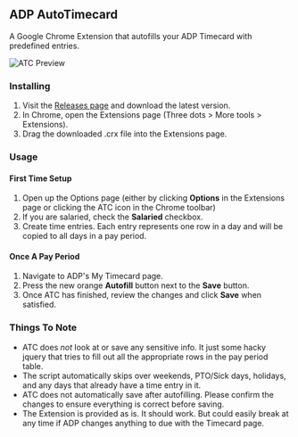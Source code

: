 ## ADP AutoTimecard

A Google Chrome Extension that autofills your ADP Timecard with predefined entries. 

![ATC Preview](https://i.imgur.com/igyD36u.gif)

### Installing
1) Visit the [Releases page](https://github.com/ebiggz/ADPAutoTimecard/releases) and download the latest version.
2) In Chrome, open the Extensions page (Three dots > More tools > Extensions).
3) Drag the downloaded .crx file into the Extensions page.

### Usage
#### First Time Setup
1) Open up the Options page (either by clicking **Options** in the Extensions page or clicking the ATC icon in the Chrome toolbar)
2) If you are salaried, check the **Salaried** checkbox.
3) Create time entries. Each entry represents one row in a day and will be copied to all days in a pay period.

#### Once A Pay Period
1) Navigate to ADP's My Timecard page.
2) Press the new orange **Autofill** button next to the **Save** button.
3) Once ATC has finished, review the changes and click **Save** when satisfied. 

### Things To Note
- ATC does *not* look at or save any sensitive info. It just some hacky jquery that tries to fill out all the appropriate rows in the pay period table.
- The script automatically skips over weekends, PTO/Sick days, holidays, and any days that already have a time entry in it.
- ATC does not automatically save after autofilling. Please confirm the changes to ensure everything is correct before saving.
- The Extension is provided as is. It should work. But could easily break at any time if ADP changes anything to due with the Timecard page.
